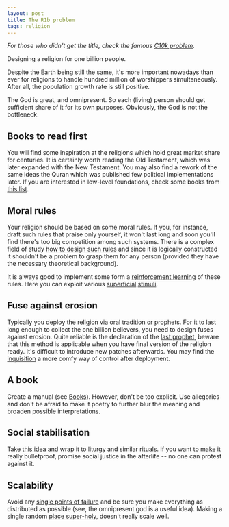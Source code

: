 ```yaml
---
layout: post
title: The R1b problem
tags: religion
---
```


*For those who didn't get the title, check the famous [C10k problem][1].*

[1]: http://www.kegel.com/c10k.html

Designing a religion for one billion people.

Despite the Earth being still the same, it's more important nowadays than ever
for religions to handle hundred million of worshippers simultaneously.
After all, the population growth rate is still positive.

The God is great, and omnipresent. So each (living) person should get
sufficient share of it for its own purposes. Obviously, the God is not the
bottleneck.

## <a name="books"/> Books to read first


You will find some inspiration at the religions which hold great market share
for centuries. It is certainly worth reading the Old Testament, which was later
expanded with the New Testament. You may also find a rework of the same ideas
the Quran which was published few political implementations later.
If you are interested in low-level foundations, check some books from [this
list][2].

[2]: https://en.wikipedia.org/wiki/Psychology_of_religion


## Moral rules

Your religion should be based on some moral rules.
If you, for instance, draft such rules that praise only yourself, it won't
last long and soon you'll find there's too big competition among such systems.
There is a complex field of study [how to design such rules][3] and since it is
logically constructed it shouldn't be a problem to grasp them for any person
(provided they have the necessary theoretical background).

[3]: https://en.wikipedia.org/wiki/Game_theory

It is always good to implement some form a [reinforcement learning][4] of 
these rules. Here you can exploit various [superficial][5] [stimuli][6].

## Fuse against erosion

Typically you deploy the religion via oral tradition or prophets.
For it to last long enough to collect the one billion believers, you need to
design fuses against erosion.
Quite reliable is the declaration of the [last prophet][7], beware that this
method is applicable when you have final version of the religion ready. 
It's difficult to introduce new patches afterwards.
You may find the [inquisition][8] a more comfy way of control after deployment.

## A book

Create a manual (see [Books](#books)).
However, don't be too explicit. Use allegories and don't be afraid to make it
poetry to further blur the meaning and broaden possible interpretations.

## Social stabilisation

Take [this idea][9] and wrap it to liturgy and similar rituals. If you want to
make it really bulletproof, promise social justice in the afterlife -- no one
can protest against it.

## Scalability

Avoid any [single points of failure][10] and be sure you make everything as
distributed as possible (see, the omnipresent god is a useful idea).
Making a single random [place super-holy][11], doesn't really scale well.

[4]: https://en.wikipedia.org/wiki/Reinforcement_learning
[5]: https://en.wikipedia.org/wiki/Afterlife
[6]: https://en.wikipedia.org/wiki/Nirvana
[7]: https://en.wikipedia.org/wiki/Last_prophet
[8]: https://en.wikipedia.org/wiki/Inquisition
[9]: https://en.wikipedia.org/wiki/Communism
[10]: https://en.wikipedia.org/wiki/Pope
[11]: https://en.wikipedia.org/wiki/Mecca

